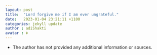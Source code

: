 ```yaml
---
layout: post
title:  "Lord forgive me if I am ever ungrateful."
date:   2023-01-04 23:21:11 +1100
categories: jekyll update
author : adiShakti
avatar : ☬
---
```


- The author has not provided any additional information or sources. 